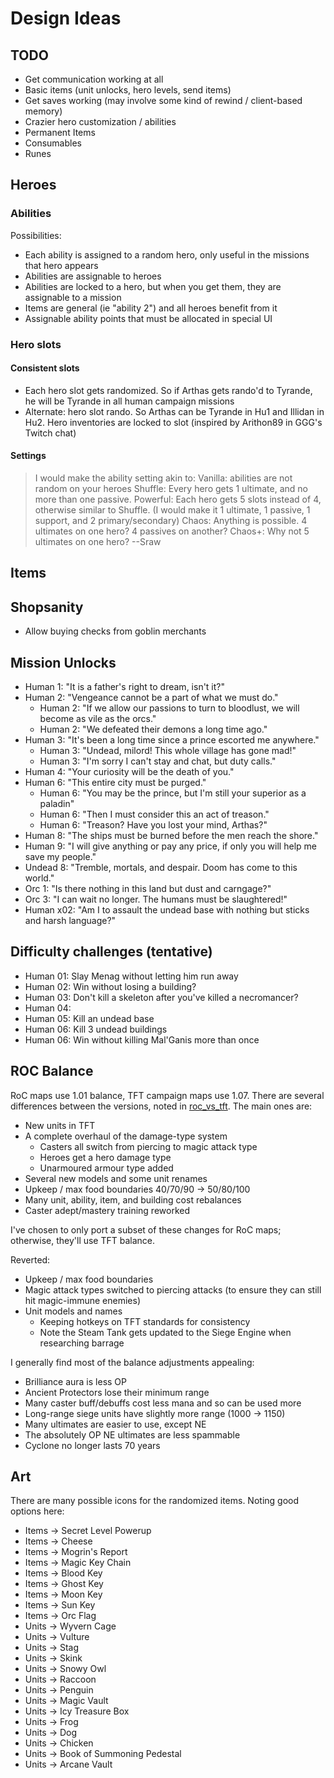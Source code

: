 # Design Ideas
## TODO
* Get communication working at all
* Basic items (unit unlocks, hero levels, send items)
* Get saves working (may involve some kind of rewind / client-based memory)
* Crazier hero customization / abilities
* Permanent Items
* Consumables
* Runes

## Heroes
### Abilities
Possibilities:
* Each ability is assigned to a random hero, only useful in the missions that hero appears
* Abilities are assignable to heroes
* Abilities are locked to a hero, but when you get them, they are assignable to a mission
* Items are general (ie "ability 2") and all heroes benefit from it
* Assignable ability points that must be allocated in special UI

### Hero slots
#### Consistent slots
* Each hero slot gets randomized. So if Arthas gets rando'd to Tyrande, he will be Tyrande in all human campaign missions
* Alternate: hero slot rando. So Arthas can be Tyrande in Hu1 and Illidan in Hu2. Hero inventories are locked to slot (inspired by Arithon89 in GGG's Twitch chat)

#### Settings
> I would make the ability setting akin to:
> Vanilla: abilities are not random on your heroes
> Shuffle: Every hero gets 1 ultimate, and no more than one passive.
> Powerful: Each hero gets 5 slots instead of 4, otherwise similar to Shuffle. (I would make it 1 ultimate, 1 passive, 1 support, and 2 primary/secondary)
> Chaos: Anything is possible. 4 ultimates on one hero? 4 passives on another?
> Chaos+: Why not 5 ultimates on one hero?
--Sraw

## Items

## Shopsanity
* Allow buying checks from goblin merchants

## Mission Unlocks
* Human 1: "It is a father's right to dream, isn't it?"
* Human 2: "Vengeance cannot be a part of what we must do."
  * Human 2: "If we allow our passions to turn to bloodlust, we will become as vile as the orcs."
  * Human 2: "We defeated their demons a long time ago."
* Human 3: "It's been a long time since a prince escorted me anywhere."
  * Human 3: "Undead, milord! This whole village has gone mad!"
  * Human 3: "I'm sorry I can't stay and chat, but duty calls."
* Human 4: "Your curiosity will be the death of you."
* Human 6: "This entire city must be purged."
  * Human 6: "You may be the prince, but I'm still your superior as a paladin"
  * Human 6: "Then I must consider this an act of treason."
  * Human 6: "Treason? Have you lost your mind, Arthas?"
* Human 8: "The ships must be burned before the men reach the shore."
* Human 9: "I will give anything or pay any price, if only you will help me save my people." 
* Undead 8: "Tremble, mortals, and despair. Doom has come to this world."
* Orc 1: "Is there nothing in this land but dust and carngage?"
* Orc 3: "I can wait no longer. The humans must be slaughtered!"
* Human x02: "Am I to assault the undead base with nothing but sticks and harsh language?"

## Difficulty challenges (tentative)
* Human 01: Slay Menag without letting him run away
* Human 02: Win without losing a building?
* Human 03: Don't kill a skeleton after you've killed a necromancer?
* Human 04: 
* Human 05: Kill an undead base
* Human 06: Kill 3 undead buildings
* Human 06: Win without killing Mal'Ganis more than once

## ROC Balance
RoC maps use 1.01 balance, TFT campaign maps use 1.07. There are several differences between the versions, noted in [roc_vs_tft](./roc_vs_tft.md). The main ones are:
* New units in TFT
* A complete overhaul of the damage-type system
  * Casters all switch from piercing to magic attack type
  * Heroes get a hero damage type
  * Unarmoured armour type added
* Several new models and some unit renames
* Upkeep / max food boundaries 40/70/90 -> 50/80/100
* Many unit, ability, item, and building cost rebalances
* Caster adept/mastery training reworked

I've chosen to only port a subset of these changes for RoC maps; otherwise, they'll use TFT balance.

Reverted:
* Upkeep / max food boundaries
* Magic attack types switched to piercing attacks (to ensure they can still hit magic-immune enemies)
* Unit models and names
  * Keeping hotkeys on TFT standards for consistency
  * Note the Steam Tank gets updated to the Siege Engine when researching barrage

I generally find most of the balance adjustments appealing:
* Brilliance aura is less OP
* Ancient Protectors lose their minimum range
* Many caster buff/debuffs cost less mana and so can be used more
* Long-range siege units have slightly more range (1000 -> 1150)
* Many ultimates are easier to use, except NE
* The absolutely OP NE ultimates are less spammable
* Cyclone no longer lasts 70 years

## Art
There are many possible icons for the randomized items. Noting good options here:
* Items -> Secret Level Powerup
* Items -> Cheese
* Items -> Mogrin's Report
* Items -> Magic Key Chain
* Items -> Blood Key
* Items -> Ghost Key
* Items -> Moon Key
* Items -> Sun Key
* Items -> Orc Flag
* Units -> Wyvern Cage
* Units -> Vulture
* Units -> Stag
* Units -> Skink
* Units -> Snowy Owl
* Units -> Raccoon
* Units -> Penguin
* Units -> Magic Vault
* Units -> Icy Treasure Box
* Units -> Frog
* Units -> Dog
* Units -> Chicken
* Units -> Book of Summoning Pedestal
* Units -> Arcane Vault
